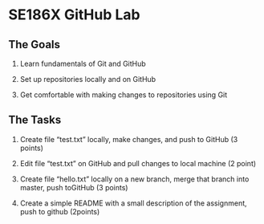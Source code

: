 # SE186X GitHub Lab
## The Goals

1. Learn fundamentals of Git and GitHub

2. Set up repositories locally and on GitHub

3. Get comfortable with making changes to repositories using Git

## The Tasks

1. Create file “test.txt” locally, make changes, and push to GitHub (3 points)

2. Edit file “test.txt” on GitHub and pull changes to local machine (2 point)

3. Create file “hello.txt” locally on a new branch, merge that branch into master, push toGitHub (3 points)

4. Create a simple README with a small description of the assignment, push to github (2points)

